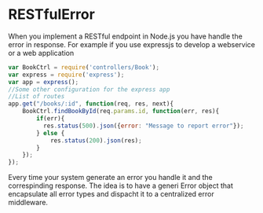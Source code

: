 # RESTfulError
When you implement a RESTful endpoint in Node.js you have handle the error in response.
For example if you use expressjs to develop a webservice or a web application

```javascript
var BookCtrl = require('controllers/Book');
var express = require('express');
var app = express();
//Some other configuration for the express app
//List of routes
app.get("/books/:id", function(req, res, next){
    BookCtrl.findBookById(req.params.id, function(err, res){
        if(err){
          res.status(500).json({error: "Message to report error"});
        } else {
            res.status(200).json(res);
        }
    });
});
```
Every time your system generate an error you handle it and the correspinding response. The idea is to have a generi Error object that encapsulate all error types and dispacht it to a centralized error middleware.
